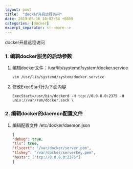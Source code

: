 ```yaml
---
layout: post
title:  "docker开启远程访问"
date: 2019-05-16 10:02:54 +0800
categories: [docker]
excerpt_separator: <!--more-->
---
```

docker开启远程访问
<!--more-->


### 1. 编辑docker服务的启动参数

1. 编辑docker文件：/usr/lib/systemd/system/docker.service

    ```shell
    vim /usr/lib/systemd/system/docker.service
    ```

2. 修改ExecStart行为下面内容

    ```shell
    ExecStart=/usr/bin/dockerd -H tcp://0.0.0.0:2375 -H unix://var/run/docker.sock \
    ```

### 2. 编辑docker的daemon配置文件

1. 编辑配置文件 /etc/docker/daemon.json

    ```json
    {
    "debug": true,
    "tls": true,
    "tlscert": "/var/docker/server.pem",
    "tlskey": "/var/docker/serverkey.pem",
    "hosts": ["tcp://0.0.0.0:2375"]
    }
    ```